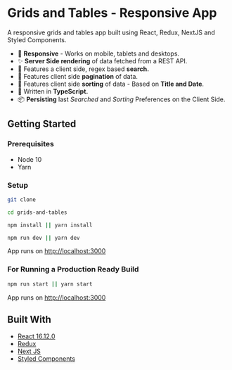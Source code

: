 # Grids and Tables - Responsive App

A responsive grids and tables app built using React, Redux, NextJS and Styled Components.

- 📱 **Responsive** - Works on mobile, tablets and desktops.
- ✨ **Server Side rendering** of data fetched from a REST API.
- 📙 Features a client side, regex based **search.**
- 🚩 Features client side **pagination** of data.
- 📅 Features client side **sorting** of data - Based on **Title and Date**.
- 📜 Written in **TypeScript.**
- 📦 **Persisting** last *Searched* and *Sorting* Preferences on the Client Side.

## Getting Started

### Prerequisites

- Node 10
- Yarn

### Setup

```bash
git clone

cd grids-and-tables

npm install || yarn install

npm run dev || yarn dev
```

App runs on [http://localhost:3000](http://localhost:3000)

### For Running a Production Ready Build

```bash
npm run start || yarn start
```

App runs on [http://localhost:3000](http://localhost:3000)

## Built With

- [React 16.12.0](https://reactjs.org/)
- [Redux](https://redux.js.org/)
- [Next JS](https://github.com/zeit/next.js)
- [Styled Components](https://www.styled-components.com/)
